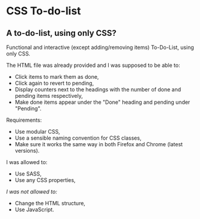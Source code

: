# CSS To-do-list
## A to-do-list, using only CSS?
Functional and interactive (except adding/removing items) To-Do-List, using only CSS.

The HTML file was already provided and I was supposed to be able to:
* Click items to mark them as done,
* Click again to revert to pending,
* Display counters next to the headings with the number of done and pending items respectively,
* Make done items appear under the "Done" heading and pending under "Pending".

Requirements:
* Use modular CSS,
* Use a sensible naming convention for CSS classes,
* Make sure it works the same way in both Firefox and Chrome (latest versions).

I was allowed to:
* Use SASS,
* Use any CSS properties,

_I was not allowed to:_
* Change the HTML structure,
* Use JavaScript.
